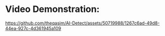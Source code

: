 # Video Demonstration: 



https://github.com/theqasim/AI-Detect/assets/50719988/1267c6ad-49d8-44ea-927c-4d361945a109

